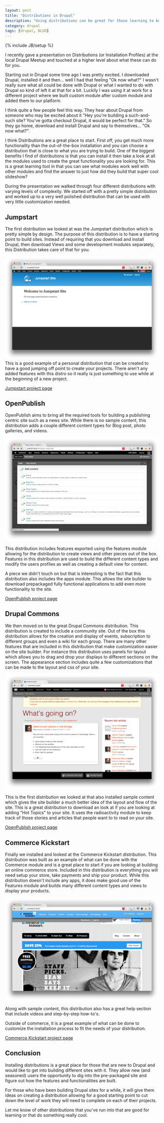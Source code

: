 ```yaml
---
layout: post
title: "Distributions in Drupal"
description: "Using distributions can be great for those learning to build with Drupal."
category: drupal
tags: [drupal, BLUG]
---
```

{% include JB/setup %}

I recently gave a presentation on Distributions (or Installation Profiles) at
the local Drupal Meetup and touched at a higher level about what these can do
for you.

Starting out in Drupal some time ago I was pretty excited. I downloaded
Drupal, installed it and then... well I had that feeling "Ok now what?" I
wasn't really sure what all could be done with Drupal or what I wanted to do
with Drupal so kind of left it at that for a bit. Luckily I was using it at
work for a different project where we built custom module after custom module
and added them to our platform.

I think quite a few people feel this way. They hear about Drupal from someone
who may be excited about it "Hey you're building a such-and-such site? You've
gotta checkout Drupal, it would be perfect for that." So they go home,
download and install Drupal and say to themselves... "Ok now what?".

<!--more-->

I think Distributions are a great place to start. First off, you get much more
functionality than the out-of-the-box installation and you can choose a
distribution that is close to what you are trying to build. One of the biggest
benefits I find of distributions is that you can install it then take a look
at all the modules used to create the great functionality you are looking for.
This is a great learning tool in that you can see what modules work well with
other modules and find the answer to just how did they build that super cool
slideshow?

During the presentation we walked through four different distributions with
varying levels of complexity. We started off with a pretty simple distribution
and worked up to a very well polished distribution that can be used with very
little customization needed.


## Jumpstart

The first distribution we looked at was the Jumpstart distribution which is
pretty simple by design. The purpose of this distribution is to have a
starting point to build sites. Instead of requiring that you download and
install Drupal, then download Views and some development modules separately,
this Distribution takes care of that for you.

<img src="/assets/images/jumpstart_ss.png" />
This is a good example of a personal distribution that can be created to have
a good jumping off point to create your projects. There aren't any added
features with this distro so it really is just something to use while at the
beginning of a new project.

[Jumpstart project page](http://drupal.org/project/jumpstart)

## OpenPublish

OpenPublish aims to bring all the required tools for building a publishing
centric site such as a news site. While there is no sample content, this
distribution adds a couple different content types for Blog post, photo
galleries, and videos.

<img src="/assets/images/publish_ss.png" />

This distribution includes features exported using the features module
allowing for the distribution to create views and other pieces out of the
box. Features in this distribution are used to build the different content
types and modify the users profiles as well as creating a default view for
content.

A piece we didn't touch on but that is interesting is the fact that this
distribution also includes the apps module. This allows the site builder to
download prepackaged fully functional applications to add even more
functionality to the site.

[OpenPublish project page](http://drupal.org/project/openpublish)

## Drupal Commons

We then moved on to the great Drupal Commons distribution. This distribution is
created to include a community site. Out of the box this distribution allows
for the creation and display of events, subscription to different groups and
even a wiki for each group. There are many other features that are included
in this distribution that make customization easier on the site builder. For
instance this distribution uses panels for layout which allows you to drag and
drop your displays to different sections on the screen. The appearance section
includes quite a few customizations that can be made to the layout and css of
your site.

<img src="/assets/images/commons_ss.png" />

This is the first distribution we looked at that also installed sample content
which gives the site builder a much better idea of the layout and flow of the
site. This is a great distribution to download an look at if you are looking
at adding "Hot Topics" to your site. It uses the radioactivity module to keep
track of those stories and articles that people want to to read on your site.

[OpenPublish project page](https://network.acquia.com/downloads/drupal-commons)

## Commerce Kickstart

Finally we installed and looked at the Commerce Kickstart distribution. This
distribution was built as an example of what can be done with the Commerce
module and is a great place to start if you are looking at building an online
commerce store. Included in this distribution is everything you will need
setup your store, take payments and ship your product. While this distribution
doesn't include any apps, it does make good use of the Features module and
builds many different content types and views to display your products.

<img src="/assets/images/commerce_ss.png" />

Along with sample content, this distribution also has a great help section
that include videos and step-by-step how-to's.

Outside of commerce, it is a great example of what can be done to customize
the installation process to fit the needs of your distribution.

[Commerce Kickstart project page](http://drupal.org/project/commerce_kickstart)

## Conclusion

Installing distributions is a great place for those that are new to Drupal and
would like to get into building different sites with it. They allow new (and
seasoned) users the opportunity to dig into the pre-packaged site and figure
out how the features and functionalities are built.

For those who have been building Drupal sites for a while, it will give them
ideas on creating a distribution allowing for a good starting point to cut
down the level of work they will need to complete on each of their projects.

Let me know of other distributions that you've run into that are good for
learning or that do something really cool.
